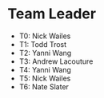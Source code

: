 # Team Leader

* T0: Nick Wailes
* T1: Todd Trost
* T2: Yanni Wang
* T3: Andrew Lacouture
* T4: Yanni Wang
* T5: Nick Wailes
* T6: Nate Slater
